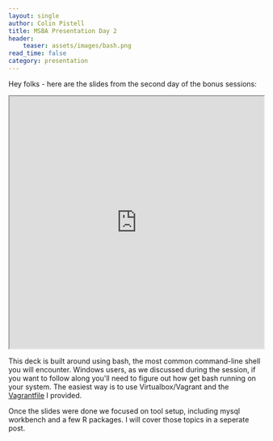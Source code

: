 ```yaml
---
layout: single
author: Colin Pistell
title: MSBA Presentation Day 2
header:
    teaser: assets/images/bash.png
read_time: false
category: presentation
---
```


Hey folks - here are the slides from the second day of the bonus sessions:

<iframe width="100%" height="500" src="http://www.colinpistell.com/msbaPresentations/presentations/day2/"></iframe>

This deck is built around using bash, the most common command-line shell you will encounter. Windows users, as we discussed during the session, if you want to follow along you'll need to figure out how get bash running on your system. The easiest way is to use Virtualbox/Vagrant and the [Vagrantfile](https://github.com/JCPistell/msba_vagrantfile) I provided.

Once the slides were done we focused on tool setup, including mysql workbench and a few R packages. I will cover those topics in a seperate post.
